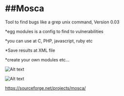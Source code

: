 ##Mosca
=====

Tool to find bugs like a grep unix command, Version 0.03  



*egg modules is a config to find to vulnerabilities

*you can use at C, PHP, javascript, ruby etc

*Save results at XML file

*create your own modules etc...

![Alt text](https://raw.githubusercontent.com/CoolerVoid/Mosca/master/doc/images/codeview.png)

![Alt text](https://raw.githubusercontent.com/CoolerVoid/Mosca/master/doc/Mosca.jpg)


https://sourceforge.net/projects/mosca/

